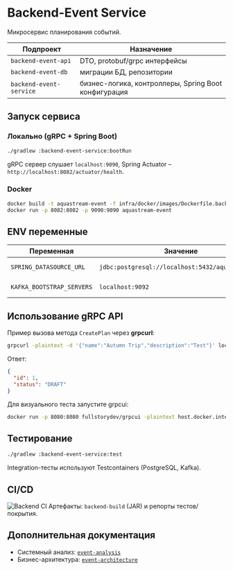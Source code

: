 # Backend-Event Service

Микросервис планирования событий.

| Подпроект | Назначение |
|-----------|-----------|
| `backend-event-api`     | DTO, protobuf/grpc интерфейсы |
| `backend-event-db`      | миграции БД, репозитории |
| `backend-event-service` | бизнес-логика, контроллеры, Spring Boot конфигурация |

## Запуск сервиса

### Локально (gRPC + Spring Boot)
```bash
./gradlew :backend-event-service:bootRun
```
gRPC сервер слушает `localhost:9090`, Spring Actuator – `http://localhost:8082/actuator/health`.

### Docker
```bash
docker build -t aquastream-event -f infra/docker/images/Dockerfile.backend-event .
docker run -p 8082:8082 -p 9090:9090 aquastream-event
```

## ENV переменные
| Переменная | Значение | Описание |
|------------|----------|----------|
| `SPRING_DATASOURCE_URL` | `jdbc:postgresql://localhost:5432/aquastream_db` | База PostgreSQL |
| `KAFKA_BOOTSTRAP_SERVERS` | `localhost:9092` | Kafka bootstrap |

## Использование gRPC API
Пример вызова метода `CreatePlan` через **grpcurl**:
```bash
grpcurl -plaintext -d '{"name":"Autumn Trip","description":"Test"}' localhost:9090 org.aquastream.event.EventService/CreateEvent
```
Ответ:
```json
{
  "id": 1,
  "status": "DRAFT"
}
```
Для визуального теста запустите grpcui:
```bash
docker run -p 8080:8080 fullstorydev/grpcui -plaintext host.docker.internal:9090
```

## Тестирование
```bash
./gradlew :backend-event-service:test
```
Integration-тесты используют Testcontainers (PostgreSQL, Kafka).

## CI/CD
![Backend CI](https://github.com/egorov-ma/aquastream/actions/workflows/backend-ci.yml/badge.svg)
Артефакты: `backend-build` (JAR) и репорты тестов/покрытия.

## Дополнительная документация
- Системный анализ: [`event-analysis`](../infra/docs/system-analysis/event-analysis.md)
- Бизнес-архитектура: [`event-architecture`](../infra/docs/business-architecture/event-architecture.md)